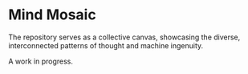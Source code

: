 # Mind Mosaic
The repository serves as a collective canvas, showcasing the diverse, interconnected patterns of thought and machine ingenuity.

A work in progress.
